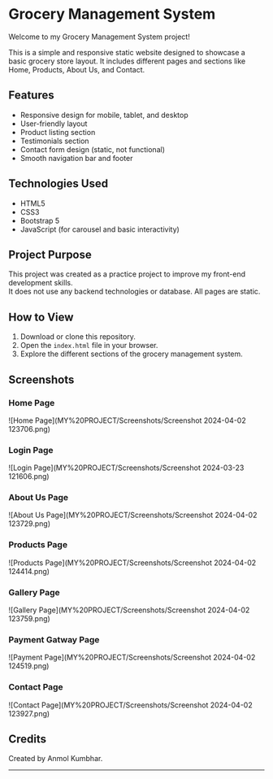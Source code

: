 # Grocery Management System

Welcome to my Grocery Management System project!

This is a simple and responsive static website designed to showcase a basic grocery store layout. It includes different pages and sections like Home, Products, About Us, and Contact.

## Features

- Responsive design for mobile, tablet, and desktop
- User-friendly layout
- Product listing section
- Testimonials section
- Contact form design (static, not functional)
- Smooth navigation bar and footer

## Technologies Used

- HTML5
- CSS3
- Bootstrap 5
- JavaScript (for carousel and basic interactivity)

## Project Purpose

This project was created as a practice project to improve my front-end development skills.  
It does not use any backend technologies or database. All pages are static.

## How to View

1. Download or clone this repository.
2. Open the `index.html` file in your browser.
3. Explore the different sections of the grocery management system.

## Screenshots
### Home Page
![Home Page](MY%20PROJECT/Screenshots/Screenshot 2024-04-02 123706.png)

### Login Page
![Login Page](MY%20PROJECT/Screenshots/Screenshot 2024-03-23 121606.png)

### About Us Page
![About Us Page](MY%20PROJECT/Screenshots/Screenshot 2024-04-02 123729.png)

### Products Page
![Products Page](MY%20PROJECT/Screenshots/Screenshot 2024-04-02 124414.png)

### Gallery Page
![Gallery Page](MY%20PROJECT/Screenshots/Screenshot 2024-04-02 123759.png)

### Payment Gatway Page
![Payment Page](MY%20PROJECT/Screenshots/Screenshot 2024-04-02 124519.png)

### Contact Page
![Contact Page](MY%20PROJECT/Screenshots/Screenshot 2024-04-02 123927.png)

## Credits

Created by Anmol Kumbhar.

---


